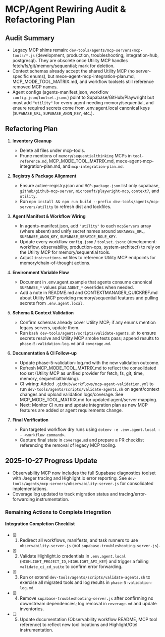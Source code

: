 # MCP/Agent Rewiring Audit & Refactoring Plan

## Audit Summary

- Legacy MCP shims remain: `dev-tools/agents/mcp-servers/mcp-tools/*.js` (development, production, troubleshooting, integration-hub, postgresql). They are obsolete once Utility MCP handles fetch/fs/git/memory/sequential; mark for deletion.
- Context schemas already accept the shared Utility MCP (no server-specific enums), but mece-agent-mcp-integration-plan.md, MCP_MODE_TOOL_MATRIX.md, and workflow toolsets still reference removed MCP names.
- Agent configs (agents-manifest.json, workflow `config.json`/`toolset.jsonc`) point to Supabase/GitHub/Playwright but must add `"utility"` for every agent needing memory/sequential, and ensure required secrets come from .env.agent.local canonical keys (`SUPABASE_URL`, `SUPABASE_ANON_KEY`, etc.).

## Refactoring Plan

1. **Inventory Cleanup**

   - Delete all files under mcp-tools.
   - Prune mentions of `memory`/`sequentialthinking` MCPs in `tool-reference.md`, MCP_MODE_TOOL_MATRIX.md, mece-agent-mcp-integration-plan.md, and `mcp-integration-plan.md`.

2. **Registry & Package Alignment**

   - Ensure active-registry.json and `MCP-package.json` list only supabase, `github/github-mcp-server`, `microsoft/playwright-mcp`, `context7`, and `utility`.
   - Run `npm install && npm run build --prefix dev-tools/agents/mcp-servers/utility` to refresh dist and lockfiles.

3. **Agent Manifest & Workflow Wiring**

   - In agents-manifest.json, add `"utility"` to each `mcpServers` array (where absent) and unify secret names around `SUPABASE_URL`, `SUPABASE_ANON_KEY`, `SUPABASE_SERVICE_ROLE_KEY`.
   - Update every workflow `config.json` / `toolset.jsonc` (development-workflow, observability, production-ops, system-architect) to rely on the Utility MCP for memory/sequential tools.
   - Adjust `instructions.md` files to reference Utility MCP endpoints for memory/chain-of-thought actions.

4. **Environment Variable Flow**

   - Document in .env.agent.example that agents consume canonical `SUPABASE_*` values plus `AGENT_*` overrides when needed.
   - Add a note in README.md and CONTEXTMANAGER_QUICKREF.md about Utility MCP providing memory/sequential features and pulling secrets from `.env.agent.local`.

5. **Schema & Context Validation**

   - Confirm schemas already cover Utility MCP; if any enums mention legacy servers, update them.
   - Run `bash dev-tools/agents/scripts/validate-agents.sh` to ensure secrets resolve and Utility MCP smoke tests pass; append results to `phase-5-validation-log.md` and `coverage.md`.

6. **Documentation & CI Follow-up**

   - Update phase-5-validation-log.md with the new validation outcome.
   - Refresh MCP_MODE_TOOL_MATRIX.md to reflect the consolidated toolset (Utility MCP as unified provider for fetch, fs, git, time, memory, sequentialthinking).
   - CI wiring: Added `.github/workflows/mcp-agent-validation.yml` to run `dev-tools/agents/scripts/validate-agents.sh` on agent/context changes and upload validation logs/coverage. See MCP_MODE_TOOL_MATRIX.md for updated agent/server mapping.
   - Next: Monitor CI runs and update integration plan as new MCP features are added or agent requirements change.

7. **Final Verification**
   - Run targeted workflow dry runs using `dotenv -e .env.agent.local -- <workflow command>`.
   - Capture final state in `coverage.md` and prepare a PR checklist referencing the removal of legacy MCP tooling.

## 2025-10-27 Progress Update

- Observability MCP now includes the full Supabase diagnostics toolset with Jaeger tracing and Highlight.io error reporting. See `dev-tools/agents/mcp-servers/observability-server.js` for consolidated implementations.
- Coverage log updated to track migration status and tracing/error-forwarding instrumentation.

### Remaining Actions to Complete Integration

#### Integration Completion Checklist

- [x] 1. Redirect all workflows, manifests, and task runners to use `observability-server.js` (not `supabase-troubleshooting-server.js`).
- [x] 2. Validate Highlight.io credentials in `.env.agent.local` (`HIGHLIGHT_PROJECT_ID`, `HIGHLIGHT_API_KEY`) and trigger a failing `validate_ci_cd_suite` to confirm error forwarding.
- [x] 3. Run or extend `dev-tools/agents/scripts/validate-agents.sh` to exercise all migrated tools and log results in `phase-5-validation-log.md`.
- [x] 4. Remove `supabase-troubleshooting-server.js` after confirming no downstream dependencies; log removal in `coverage.md` and update inventories.
- [ ] 5. Update documentation (Observability workflow README, MCP tool reference) to reflect new tool locations and Highlight/Otel instrumentation.
